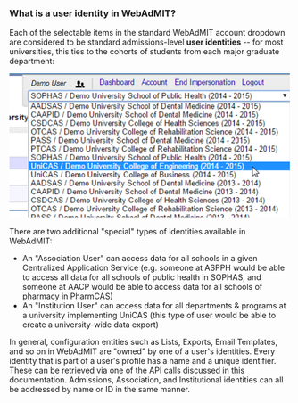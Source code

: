 ### What is a user identity in WebAdMIT?

Each of the selectable items in the standard WebAdMIT account dropdown are considered to be standard admissions-level **user identities** -- for most universities, this ties to the cohorts of students from each major graduate department:

![User Identity Switcher](img/user-identity-switcher.png)

There are two additional "special" types of identities available in WebAdMIT:

  * An "Association User" can access data for all schools in a given Centralized Application Service (e.g. someone at ASPPH would be able to access all data for all schools of public health in SOPHAS, and someone at AACP would be able to access data for all schools of pharmacy in PharmCAS)
  * An "Institution User" can access data for all departments & programs at a university implementing UniCAS (this type of user would be able to create a university-wide data export)

In general, configuration entities such as Lists, Exports, Email Templates, and so on in WebAdMIT are "owned" by one of a user's identities. Every identity that is part of a user's profile has a name and a unique identifier.  These can be retrieved via one of the API calls discussed in this documentation. Admissions, Association, and Institutional identities can all be addressed by name or ID in the same manner.
